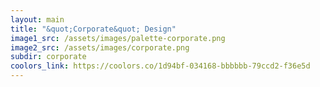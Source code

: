 ```yaml
---
layout: main
title: "&quot;Corporate&quot; Design"
image1_src: /assets/images/palette-corporate.png
image2_src: /assets/images/corporate.png
subdir: corporate
coolors_link: https://coolors.co/1d94bf-034168-bbbbbb-79ccd2-f36e5d
---
```

